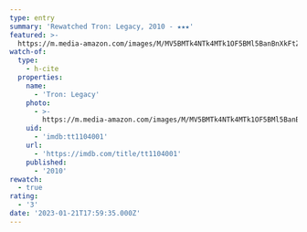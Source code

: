```yaml
---
type: entry
summary: 'Rewatched Tron: Legacy, 2010 - ★★★'
featured: >-
  https://m.media-amazon.com/images/M/MV5BMTk4NTk4MTk1OF5BMl5BanBnXkFtZTcwNTE2MDIwNA@@._V1_SX300.jpg
watch-of:
  type:
    - h-cite
  properties:
    name:
      - 'Tron: Legacy'
    photo:
      - >-
        https://m.media-amazon.com/images/M/MV5BMTk4NTk4MTk1OF5BMl5BanBnXkFtZTcwNTE2MDIwNA@@._V1_SX300.jpg
    uid:
      - 'imdb:tt1104001'
    url:
      - 'https://imdb.com/title/tt1104001'
    published:
      - '2010'
rewatch:
  - true
rating:
  - '3'
date: '2023-01-21T17:59:35.000Z'
---
```

